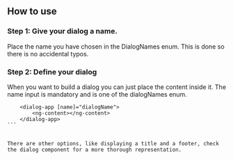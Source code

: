 ## How to use

### Step 1: Give your dialog a name.

Place the name you have chosen in the DialogNames enum. This is done so there is no accidental typos.

### Step 2: Define your dialog

When you want to build a dialog you can just place the content inside it. The name input is mandatory and is one of the dialogNames enum.

````
	<dialog-app [name]="dialogName">
		<ng-content></ng-content>
	</dialog-app>
```


There are other options, like displaying a title and a footer, check the dialog component for a more thorough representation.
